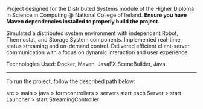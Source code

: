 Project designed for the Distributed Systems module of the Higher Diploma in Science in Computing @ National College of Ireland. **Ensure you have Maven dependencies installed to properly build the project.**

Simulated a distributed system environment with independent Robot, Thermostat, and Storage System components.
Implemented real-time status streaming and on-demand control.
Delivered efficient client-server communication with a focus on dynamic interaction and user experience.

Technologies Used: Docker, Maven, JavaFX SceneBuilder, Java.

---------

To run the project, follow the described path below:

src > main > java > formcontrollers > servers
start each Server > start Launcher > start StreamingController



